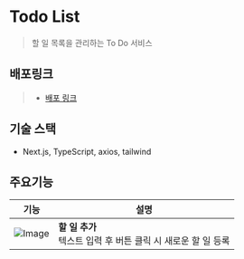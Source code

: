 
# Todo List
> 할 일 목록을 관리하는 To Do 서비스

## 배포링크
> - [배포 링크](https://next-todolist-01.vercel.app/)
>


## 기술 스택
- Next.js, TypeScript, axios, tailwind

## 주요기능 
| 기능 | 설명 |
|------|------|
| ![Image](https://github.com/user-attachments/assets/caf4ad91-721e-4dd0-8a8c-0e8730424eb0) | **할 일 추가**<br/>텍스트 입력 후 버튼 클릭 시 새로운 할 일 등록 |

